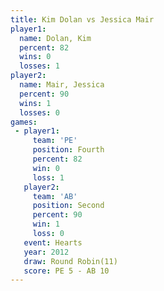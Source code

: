 ```yaml
---
title: Kim Dolan vs Jessica Mair
player1:             
  name: Dolan, Kim   
  percent: 82        
  wins: 0            
  losses: 1          
player2:             
  name: Mair, Jessica
  percent: 90        
  wins: 1            
  losses: 0          
games:
 - player1:          
     team: 'PE'      
     position: Fourth
     percent: 82     
     win: 0          
     loss: 1         
   player2:          
     team: 'AB'      
     position: Second
     percent: 90     
     win: 1          
     loss: 0         
   event: Hearts        
   year: 2012           
   draw: Round Robin(11)
   score: PE 5 - AB 10  
---
```

